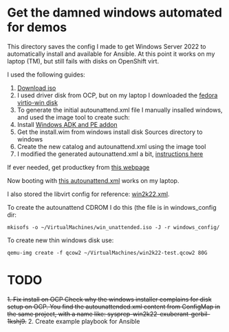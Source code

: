 # Get the damned windows automated for demos

This directory saves the config I made to get Windows Server 2022 to
automatically install and available for Ansible. At this point it
works on my laptop (TM), but still fails with disks on OpenShift virt.

I used the following guides:

1. [Download iso](https://www.microsoft.com/en-US/evalcenter/evaluate-windows-server-2022)
4. I used driver disk from OCP, but on my laptop I downloaded the [fedora virtio-win disk](https://fedorapeople.org/groups/virt/virtio-win/direct-downloads/archive-virtio/virtio-win-0.1.248-1/)
5. To generate the initial autounattend.xml file I manually insalled windows, and used the image tool to create such:
1. Install [Windows ADK and PE addon](https://learn.microsoft.com/en-us/windows-hardware/get-started/adk-install)
2. Get the install.wim from windows install disk Sources directory to windows
3. Create the new catalog and autounattend.xml using the image tool
6. I modified the generated autounattend.xml a bit, [instructions here](https://learn.microsoft.com/en-us/windows-hardware/customize/desktop/unattend/)

If ever needed, get productkey from [this webpage](https://learn.microsoft.com/en-us/windows-server/get-started/kms-client-activation-keys)

Now booting with [this autounattend.xml](./autounattend.xml) works on my laptop.

I also stored the libvirt config for reference: [win2k22.xml](./win2k22.xml).

To create the autounattend CDROM I do this (the file is in windows_config dir:

```
mkisofs -o ~/VirtualMachines/win_unattended.iso -J -r windows_config/
```

To create new thin windows disk use:

```
qemu-img create -f qcow2 ~/VirtualMachines/win2k22-test.qcow2 80G
```

# TODO

~~1. Fix install on OCP
Check why the windows installer complains for disk setup on OCP. You find the
autounattended.xml content from ConfigMap in the same project, with a name
like: sysprep-win2k22-exuberant-gerbil-1kshj9.~~ 
2. Create example playbook for Ansible
